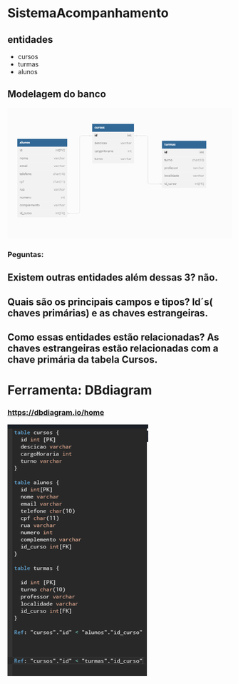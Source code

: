 # SistemaAcompanhamento

## entidades
+ cursos
+ turmas
+ alunos

## Modelagem do banco
![alt text](img/modelagem.png)

### Peguntas:

Existem outras entidades além dessas 3? não.
---
Quais são os principais campos e tipos? Id´s( chaves primárias) e as chaves estrangeiras.
---
Como essas entidades estão relacionadas? As chaves estrangeiras estão relacionadas com a chave primária da tabela Cursos.
---

# Ferramenta: DBdiagram
### https://dbdiagram.io/home
![alt text](img/codigomodelagem.png)
